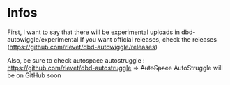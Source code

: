 # Infos

First, I want to say that there will be experimental uploads in dbd-autowiggle/experimental
If you want official releases, check the releases (https://github.com/rlevet/dbd-autowiggle/releases)

Also, be sure to check ~~autospace~~ autostruggle :
https://github.com/rlevet/dbd-autostruggle
=> ~~AutoSpace~~ AutoStruggle will be on GitHub soon
